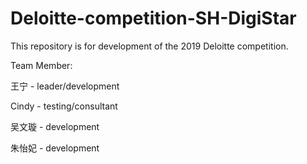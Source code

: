 # Deloitte-competition-SH-DigiStar
This repository is for development of the 2019 Deloitte competition.

Team Member:

王宁 - leader/development

Cindy - testing/consultant

吴文璇 - development

朱怡妃 - development
